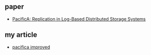 ## paper

- [PacificA: Replication in Log-Based Distributed Storage Systems](https://www.microsoft.com/en-us/research/publication/pacifica-replication-in-log-based-distributed-storage-systems/)

## my article

- [pacifica improved](https://zhuanlan.zhihu.com/p/341394556)
